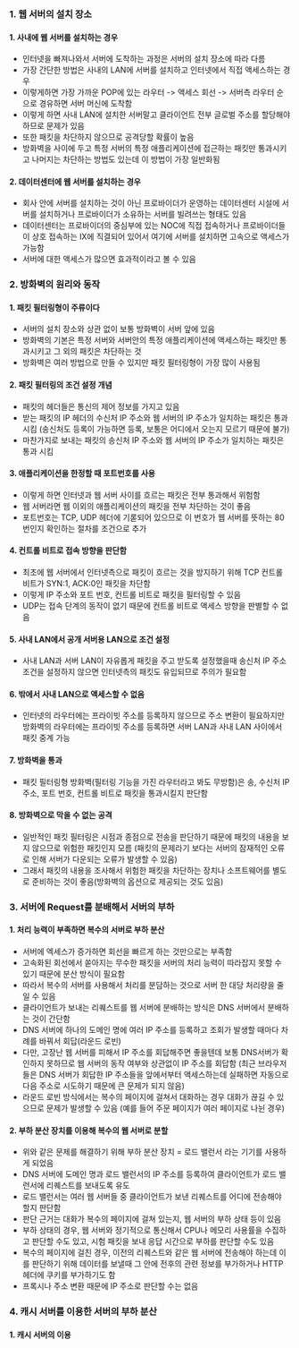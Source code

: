### 1. 웹 서버의 설치 장소
#### 1. 사내에 웹 서버를 설치하는 경우
- 인터넷을 빠져나와서 서버에 도착하는 과정은 서버의 설치 장소에 따라 다름
- 가장 간단한 방법은 사내의 LAN에 서버를 설치하고 인터넷에서 직접 액세스하는 경우
- 이렇게하면 가장 가까운 POP에 있는 라우터 -> 액세스 회선 -> 서버측 라우터 순으로 경유하면 서버 머신에 도착함
- 이렇게 하면 사내 LAN에 설치한 서버말고 클라이언트 전부 글로벌 주소를 할당해야 하므로 문제가 있음
- 또한 패킷을 차단하지 않으므로 공격당할 확률이 높음
- 방화벽을 사이에 두고 특정 서버의 특정 애플리케이션에 접근하는 패킷만 통과시키고 나머지는 차단하는 방법도 있는데 이 방법이 가장 일반화됨
#### 2. 데이터센터에 웹 서버를 설치하는 경우
- 회사 안에 서버를 설치하는 것이 아닌 프로바이더가 운영하는 데이터센터 시설에 서버를 설치하거나 프로바이더가 소유하는 서버를 빌려쓰는 형태도 있음
- 데이터센터는 프로바이더의 중심부에 있는 NOC에 직접 접속하거나 프로바이더들이 상호 접속하는 IX에 직결되어 있어서 여기에 서버를 설치하면 고속으로 액세스가 가능함
- 서버에 대한 액세스가 많으면 효과적이라고 볼 수 있음
### 2. 방화벽의 원리와 동작
#### 1. 패킷 필터링형이 주류이다
- 서버의 설치 장소와 상관 없이 보통 방화벽이 서버 앞에 있음
- 방화벽의 기본은 특정 서버와 서버안의 특정 애플리케이션에 액세스하는 패킷만 통과시키고 그 외의 패킷은 차단하는 것
- 방화벽은 여러 방법으로 만들 수 있지만 패킷 필터링형이 가장 많이 사용됨
#### 2. 패킷 필터링의 조건 설정 개념
- 패킷의 헤더들은 통신의 제어 정보를 가지고 있음
- 받는 패킷의 IP 헤더의 수신처 IP 주소와 웹 서버의 IP 주소가 일치하는 패킷은 통과 시킴 (송신처도 등록이 가능하면 등록, 보통은 어디에서 오는지 모르기 때문에 불가)
- 마찬가지로 보내는 패킷의 송신처 IP 주소와 웹 서버의 IP 주소가 일치하는 패킷은 통과 시킴
#### 3. 애플리케이션을 한정할 때 포트번호를 사용
- 이렇게 하면 인터넷과 웹 서버 사이를 흐르는 패킷은 전부 통과해서 위험함
- 웹 서버라면 웹 이외의 애플리케이션의 패킷을 전부 차단하는 것이 좋음
- 포트번호는 TCP, UDP 헤더에 기롣되어 있으므로 이 번호가 웹 서버를 뜻하는 80번인지 확인하는 절차를 조건으로 추가
#### 4. 컨트롤 비트로 접속 방향을 판단함
- 최초에 웹 서버에서 인터넷측으로 패킷이 흐르는 것을 방지하기 위해 TCP 컨트롤 비트가 SYN:1, ACK:0인 패킷을 차단함
- 이렇게 IP 주소와 포트 번호, 컨트롤 비트로 패킷을 필터링할 수 있음
- UDP는 접속 단계의 동작이 없기 때문에 컨트롤 비트로 액세스 방향을 판별할 수 없음
#### 5. 사내 LAN에서 공개 서버용 LAN으로 조건 설정
- 사내 LAN과 서버 LAN이 자유롭게 패킷을 주고 받도록 설정했을때 송신처 IP 주소 조건을 설정하지 않으면 인터넷측의 패킷도 유입되므로 주의가 필요함
#### 6. 밖에서 사내 LAN으로 액세스할 수 없음
- 인터넷의 라우터에는 프라이빗 주소를 등록하지 않으므로 주소 변환이 필요하지만 방화벽의 라우터에는 프라이빗 주소를 등록하면 서버 LAN과 사내 LAN 사이에서 패킷 중계 가능
#### 7. 방화벽을 통과
- 패킷 필터링형 방화벽(필터링 기능을 가진 라우터라고 봐도 무방함)은 송, 수신처 IP 주소, 포트 번호, 컨트롤 비트로 패킷을 통과시킬지 판단함
#### 8. 방화벽으로 막을 수 없는 공격
- 일반적인 패킷 필터링은 시점과 종점으로 전송을 판단하기 때문에 패킷의 내용을 보지 않으므로 위험한 패킷인지 모름 (패킷의 문제라기 보다는 서버의 잠재적인 오류로 인해 서버가 다운되는 오류가 발생할 수 있음)
- 그래서 패킷의 내용을 조사해서 위험한 패킷을 차단하는 장치나 소프트웨어를 별도로 준비하는 것이 좋음(방화벽의 옵션으로 제공되는 것도 있음)
###  3. 서버에 Request를 분배해서 서버의 부하 
#### 1. 처리 능력이 부족하면 복수의 서버로 부하 분산
- 서버에 엑세스가 증가하면 회선을 빠르게 하는 것만으로는 부족함
- 고속화된 회선에서 쏟아지는 무수한 패킷을 서버의 처리 능력이 따라잡지 못할 수 있기 때문에 분산 방식이 필요함
- 따라서 복수의 서버를 사용해서 처리를 분담하는 것으로 서버 한 대당 처리량을 줄일 수 있음
- 클라이언트가 보내는 리퀘스트를 웹 서버에 분배하는 방식은 DNS 서버에서 분배하는 것이 간단함
- DNS 서버에 하나의 도메인 명에 여러 IP 주소를 등록하고 조회가 발생할 때마다 차례를 바꿔서 회답(라운드 로빈)
- 다만, 고장난 웹 서버를 피해서 IP 주소를 회답해주면 좋을텐데 보통 DNS서버가 확인하지 못하므로 웹 서버의 동작 여부와 상관없이 IP 주소를 회답함 (최근 브라우저들은 DNS 서버가 회답한 IP 주소들을 앞에서부터 액세스하는데 실패하면 자동으로 다음 주소로 시도하기 때문에 큰 문제가 되지 않음)
- 라운드 로빈 방식에서는 복수의 페이지에 걸쳐서 대화하는 경우 대화가 끊길 수 있으므로 문제가 발생할 수 있음 (예를 들어 주문 페이지가 여러 페이지로 나뉜 경우)
#### 2. 부하 분산 장치를 이용해 복수의 웹 서버로 분할
- 위와 같은 문제를 해결하기 위해 부하 분산 장치 = 로드 밸런서 라는 기기를 사용하게 되었음
- DNS 서버에 도메인 명과 로드 밸런서의 IP 주소를 등록하여 클라이언트가 로드 밸런서에 리퀘스트를 보내도록 유도
- 로드 밸런서는 여러 웹 서버들 중 클라이언트가 보낸 리퀘스트를 어디에 전송해야 할지 판단함
- 판단 근거는 대화가 복수의 페이지에 걸쳐 있는지, 웹 서버의 부하 상태 등이 있음
- 부하 상태의 경우, 웹 서버와 정기적으로 통신해서 CPU나 메모리 사용률을 수집하고 판단할 수도 있고, 시험 패킷을 보내 응답 시간으로 부하를 판단할 수도 있음
- 복수의 페이지에 걸친 경우, 이전의 리퀘스트와 같은 웹 서버에 전송해야 하는데 이를 판단하기 위해 데이터를 보낼때 그 안에 전후의 관련 정보를 부가하거나 HTTP 헤더에 쿠키를 부가하기도 함
- 프록시나 주소 변환 때문에 IP 주소로 판단할 수는 없음
### 4. 캐시 서버를 이용한 서버의 부하 분산
#### 1. 캐시 서버의 이용
